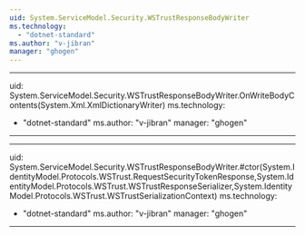 ```yaml
---
uid: System.ServiceModel.Security.WSTrustResponseBodyWriter
ms.technology: 
  - "dotnet-standard"
ms.author: "v-jibran"
manager: "ghogen"
---
```


---
uid: System.ServiceModel.Security.WSTrustResponseBodyWriter.OnWriteBodyContents(System.Xml.XmlDictionaryWriter)
ms.technology: 
  - "dotnet-standard"
ms.author: "v-jibran"
manager: "ghogen"
---

---
uid: System.ServiceModel.Security.WSTrustResponseBodyWriter.#ctor(System.IdentityModel.Protocols.WSTrust.RequestSecurityTokenResponse,System.IdentityModel.Protocols.WSTrust.WSTrustResponseSerializer,System.IdentityModel.Protocols.WSTrust.WSTrustSerializationContext)
ms.technology: 
  - "dotnet-standard"
ms.author: "v-jibran"
manager: "ghogen"
---
